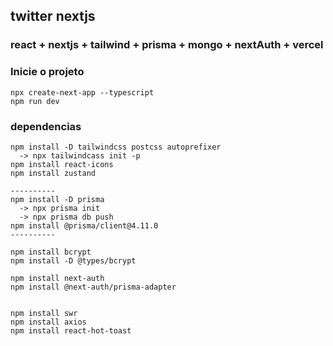 ## twitter nextjs

### react + nextjs + tailwind + prisma + mongo + nextAuth + vercel

### Inicie o projeto
```
npx create-next-app --typescript
npm run dev

```

### dependencias 
```
npm install -D tailwindcss postcss autoprefixer
  -> npx tailwindcass init -p
npm install react-icons
npm install zustand

----------
npm install -D prisma
  -> npx prisma init
  -> npx prisma db push
npm install @prisma/client@4.11.0
----------

npm install bcrypt
npm install -D @types/bcrypt

npm install next-auth
npm install @next-auth/prisma-adapter


npm install swr
npm install axios
npm install react-hot-toast
```


